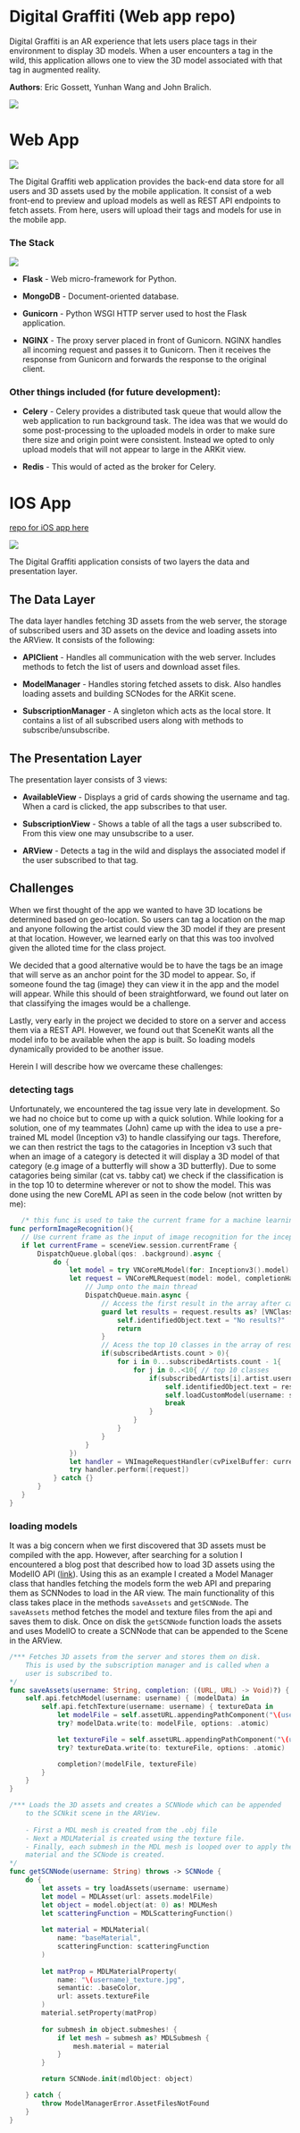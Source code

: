 # Digital Graffiti (Web app repo)


Digital Graffiti is an AR experience that lets users place tags in their environment to display 3D models. When a user encounters a tag in the wild, this application allows one to view the 3D model associated with that tag in augmented reality. 

**Authors**: Eric Gossett, Yunhan Wang and John Bralich.


![](readme_images/app.png)



# Web App


![](readme_images/web.jpg)


The Digital Graffiti web application provides the back-end data store for all users and 3D assets used by the mobile application. It consist of a web front-end to preview and upload models as well as REST API endpoints to fetch assets. From here, users will upload their tags and models for use in the mobile app.


### The Stack

![](readme_images/stack.png)

- **Flask** - Web micro-framework for Python.

- **MongoDB** - Document-oriented database.

- **Gunicorn** - Python WSGI HTTP server used to host the Flask application. 

- **NGINX** - The proxy server placed in front of Gunicorn. NGINX handles all incoming request and passes it to Gunicorn. Then it receives the response from Gunicorn and forwards the response to the original client. 


### Other things included (for future development):

- **Celery** - Celery provides a distributed task queue that would allow the web application to run background task. The idea was that we would do some post-processing to the uploaded models in order to make sure there size and origin point were consistent. Instead we opted to only upload models that will not appear to large in the ARKit view.

- **Redis** - This would of acted as the broker for Celery.



# IOS App 

 [repo for iOS app here](https://github.com/ericgossett/digital-graffiti)


![](readme_images/architecture.png)

The Digital Graffiti application consists of two layers the data and presentation layer.

## The Data Layer

The data layer handles fetching 3D assets from the web server, the storage of subscribed users and 3D assets on the device and loading assets into the ARView. It consists of the following:

- **APIClient** - Handles all communication with the web server. Includes methods to fetch the list of users and download asset files.

- **ModelManager** - Handles storing fetched assets to disk. Also handles loading assets and building SCNodes for the ARKit scene.

- **SubscriptionManager** - A singleton which acts as the local store. It contains a list of all subscribed users along with methods to subscribe/unsubscribe.


## The Presentation Layer

The presentation layer consists of 3 views:

- **AvailableView** - Displays a grid of cards showing the username and tag. When a card is clicked, the app subscribes to that user.

- **SubscriptionView** - Shows a table of all the tags a user subscribed to. From this view one may unsubscribe to a user. 

- **ARView** - Detects a tag in the wild and displays the associated model if the user subscribed to that tag.



## Challenges

When we first thought of the app we wanted to have 3D locations be determined based on geo-location. So users can tag a location on the map and anyone following the artist could view the 3D model if they are present at that location. However, we learned early on that this was too involved given the alloted time for the class project. 

We decided that a good alternative would be to have the tags be an image that will serve as an anchor point for the 3D model to appear. So, if someone found the tag (image) they can view it in the app and the model will appear. While this should of been straightforward, we found out later on that classifying the images would be a challenge.

 Lastly, very early in the project we decided to store on a server and access them via a REST API. However, we found out that SceneKit wants all the model info to be available when the app is built. So loading models dynamically provided to be another issue. 


 Herein I will describe how we overcame these challenges:


### detecting tags

 Unfortunately, we encountered the tag issue very late in development. So we had no choice but to come up with a quick solution. While looking for a solution, one of my teammates (John) came up with the idea to use a pre-trained ML model (Inception v3) to handle classifying our tags. Therefore, we can then restrict the tags to the catagories in Inception v3 such that when an image of a category is detected it will display a 3D model of that category (e.g image of a butterfly will show a 3D butterfly). Due to some catagories being similar (cat vs. tabby cat) we check if the classification is in the top 10 to determine wherever or not to show the model. This was done using the new CoreML API as seen in the code below (not written by me):

 ```swift
    /* this func is used to take the current frame for a machine learning model (inception v3) and perform image recognition. If one of the image recognition result matches a subscribed artist, will display the associated 3d model associated with that artist */
func performImageRecognition(){
    // Use current frame as the input of image recognition for the inception v3 model
    if let currentFrame = sceneView.session.currentFrame {
        DispatchQueue.global(qos: .background).async {
            do {
                let model = try VNCoreMLModel(for: Inceptionv3().model)
                let request = VNCoreMLRequest(model: model, completionHandler: { (request, error) in
                    // Jump onto the main thread
                    DispatchQueue.main.async {
                        // Access the first result in the array after casting the array as a VNClassificationObservation array
                        guard let results = request.results as? [VNClassificationObservation], let _ = results.first else {
                            self.identifiedObject.text = "No results?"
                            return
                        }
                        // Acess the top 10 classes in the array of results from the inception v3 model
                        if(subscribedArtists.count > 0){
                            for i in 0...subscribedArtists.count - 1{
                                for j in 0..<10{ // top 10 classes
                                    if(subscribedArtists[i].artist.username == results[j].identifier){
                                        self.identifiedObject.text = results[j].identifier // the label will only change when detected a subscribed artist
                                        self.loadCustomModel(username: subscribedArtists[i].artist.username)
                                        break
                                    }
                                }
                            }
                        }
                    }
                })
                let handler = VNImageRequestHandler(cvPixelBuffer: currentFrame.capturedImage, options: [:])
                try handler.perform([request])
            } catch {}
        }
    }
}
```
 


### loading models

It was a big concern when we first discovered that 3D assets must be compiled with the app. However, after searching for a solution I encountered a blog post that described how to load 3D assets using the ModelIO API ([link](http://iosdeveloperzone.com/2016/05/10/getting-started-with-modelio/)). Using this as an example I created a Model Manager class that handles fetching the models form the web API and preparing them as SCNNodes to load in the AR view. The main functionality of this class takes place in the methods ```saveAssets``` and ```getSCNNode```. The ```saveAssets``` method fetches the model and texture files from the api and saves them to disk. Once on disk the ```getSCNNode``` function loads the assets and uses ModelIO to create a SCNNode that can be appended to the Scene in the ARView.

```swift
/*** Fetches 3D assets from the server and stores them on disk.
    This is used by the subscription manager and is called when a
    user is subscribed to.
*/
func saveAssets(username: String, completion: ((URL, URL) -> Void)?) {
    self.api.fetchModel(username: username) { (modelData) in
        self.api.fetchTexture(username: username) { textureData in
            let modelFile = self.assetURL.appendingPathComponent("\(username)_model.obj")
            try? modelData.write(to: modelFile, options: .atomic)

            let textureFile = self.assetURL.appendingPathComponent("\(username)_texture.obj")
            try? textureData.write(to: textureFile, options: .atomic)

            completion?(modelFile, textureFile)
        }
    }
}

/*** Loads the 3D assets and creates a SCNNode which can be appended
    to the SCNkit scene in the ARView.
    
    - First a MDL mesh is created from the .obj file
    - Next a MDLMaterial is created using the texture file.
    - Finally, each submesh in the MDL mesh is looped over to apply the
    material and the SCNode is created.
*/
func getSCNNode(username: String) throws -> SCNNode {
    do {
        let assets = try loadAssets(username: username)
        let model = MDLAsset(url: assets.modelFile)
        let object = model.object(at: 0) as! MDLMesh
        let scatteringFunction = MDLScatteringFunction()
        
        let material = MDLMaterial(
            name: "baseMaterial",
            scatteringFunction: scatteringFunction
        )
        
        let matProp = MDLMaterialProperty(
            name: "\(username)_texture.jpg",
            semantic: .baseColor,
            url: assets.textureFile
        )
        material.setProperty(matProp)
    
        for submesh in object.submeshes! {
            if let mesh = submesh as? MDLSubmesh {
                mesh.material = material
            }
        }

        return SCNNode.init(mdlObject: object)

    } catch {
        throw ModelManagerError.AssetFilesNotFound
    }
}
```